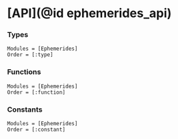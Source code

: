 # [API](@id ephemerides_api)

### Types

```@autodocs
Modules = [Ephemerides]
Order = [:type]
```

### Functions

```@autodocs
Modules = [Ephemerides]
Order = [:function]
```

### Constants

```@autodocs
Modules = [Ephemerides]
Order = [:constant]
```